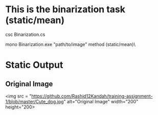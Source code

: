 # This is the binarization task (static/mean)

csc Binarization.cs

mono Binarization.exe "path/to/image" method (static/mean)\

# Static Output
## Original Image
<img src = "https://github.com/Rashid12Kandah/training-assignment-1/blob/master/Cute_dog.jpg" alt="Original Image" width="200" height="200>


